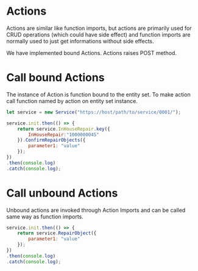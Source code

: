 # Actions

Actions are similar like function imports, but actions are primarily
used for CRUD operations (which could have side effect) and function
imports are normally used to just get informations without side effects.

We have implemented bound Actions.
Actions raises POST method.

# Call bound Actions

The instance of Action is function bound to the entity set. To
make action call function named by action on entity set instance.

```javascript
let service = new Service("https://host/path/to/service/0001/");

service.init.then(() => {
	return service.InHouseRepair.key({
		InHouseRepair:"1000000045"
	}).ConfirmRepairObjects({
		parameter1: "value"
	});
})
.then(console.log)
.catch(console.log);
```

# Call unbound Actions

Unbound actions are invoked through Action Imports and can be called same way as function imports.

```javascript
service.init.then(() => {
	return service.RepairObject({
		parameter1: "value"
	});
})
.then(console.log)
.catch(console.log);
```

